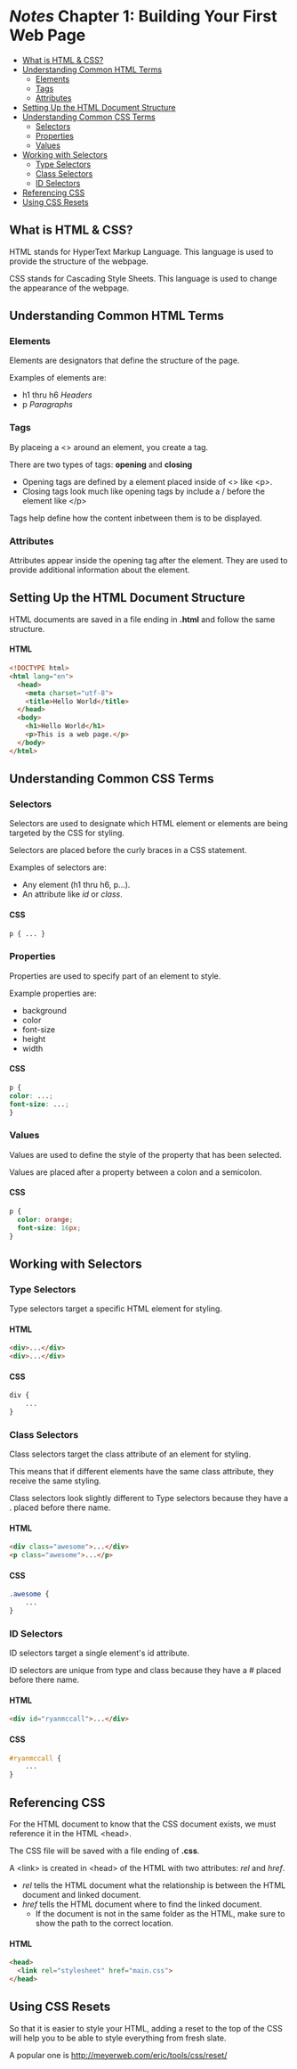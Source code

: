 # *Notes* Chapter 1: Building Your First Web Page

* [What is HTML & CSS?](#what-is-html---css-)
* [Understanding Common HTML Terms](#understanding-common-html-terms)
	* [Elements](#elements)
	* [Tags](#tags)
	* [Attributes](#attributes)
* [Setting Up the HTML Document Structure](#setting-up-the-html-document-structure)
* [Understanding Common CSS Terms](#understanding-common-css-terms)
	* [Selectors](#selectors)
	* [Properties](#properties)
	* [Values](#values)
* [Working with Selectors](#working-with-selectors)
	* [Type Selectors](#type-selectors)
	* [Class Selectors](#class-selectors)
	* [ID Selectors](#id-selectors)
* [Referencing CSS](#referencing-css)
* [Using CSS Resets](#using-css-resets)

## What is HTML & CSS?
HTML stands for HyperText Markup Language. This language is used to provide the structure of the webpage.

CSS stands for Cascading Style Sheets. This language is used to change the appearance of the webpage.

## Understanding Common HTML Terms

### Elements
Elements are designators that define the structure of the page. 

Examples of elements are:

* h1 thru h6 *Headers*
* p *Paragraphs*

### Tags
By placeing a \<> around an element, you create a tag.

There are two types of tags: **opening** and **closing**

* Opening tags are defined by a element placed inside of \<> like \<p>.
* Closing tags look much like opening tags by include a / before the element like \</p>

Tags help define how the content inbetween them is to be displayed.

### Attributes
Attributes appear inside the opening tag after the element. They are used to provide additional information about the element.

## Setting Up the HTML Document Structure
HTML documents are saved in a file ending in **.html** and follow the same structure.

#### HTML
```html
<!DOCTYPE html>
<html lang="en">
  <head>
    <meta charset="utf-8">
    <title>Hello World</title>
  </head>
  <body>
    <h1>Hello World</h1>
    <p>This is a web page.</p>
  </body>
</html>
```

## Understanding Common CSS Terms

### Selectors
Selectors are used to designate which HTML element or elements are being targeted by the CSS for styling.

Selectors are placed before the curly braces in a CSS statement.

Examples of selectors are:
* Any element (h1 thru h6, p...).
* An attribute like *id* or *class*.

#### CSS
```css
p { ... }
```

### Properties
Properties are used to specify part of an element to style.

Example properties are:
* background
* color
* font-size
* height
* width

#### CSS
```css
p {
color: ...;
font-size: ...;
}
```

### Values
Values are used to define the style of the property that has been selected.

Values are placed after a property between a colon and a semicolon.

#### CSS
```css
p {
  color: orange;
  font-size: 16px;
}
```

## Working with Selectors

### Type Selectors
Type selectors target a specific HTML element for styling.

#### HTML
```html
<div>...</div>
<div>...</div>
```

#### CSS
```css
div {
	...
}
```

### Class Selectors
Class selectors target the class attribute of an element for styling.

This means that if different elements have the same class attribute, they receive the same styling.

Class selectors look slightly different to Type selectors because they have a . placed before there name.

#### HTML
```html
<div class="awesome">...</div>
<p class="awesome">...</p>
```

#### CSS
```css
.awesome {
	...
}
```

### ID Selectors
ID selectors target a single element's id attribute.

ID selectors are unique from type and class because they have a # placed before there name.

#### HTML
```html
<div id="ryanmccall">...</div>
```

#### CSS
```css
#ryanmccall {
	...
}
```

## Referencing CSS
For the HTML document to know that the CSS document exists, we must reference it in the HTML \<head>.

The CSS file will be saved with a file ending of **.css**.

A \<link> is created in \<head> of the HTML with two attributes: *rel* and *href*.
* *rel* tells the HTML document what the relationship is between the HTML document and linked document.
* *href* tells the HTML document where to find the linked document. 
	* If the document is not in the same folder as the HTML, make sure to show the path to the correct location.

#### HTML
```html
<head>
  <link rel="stylesheet" href="main.css">
</head>
```

## Using CSS Resets
So that it is easier to style your HTML, adding a reset to the top of the CSS will help you to be able to style everything from fresh slate.

A popular one is http://meyerweb.com/eric/tools/css/reset/
